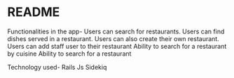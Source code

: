 # README
Functionalities in the app-
    Users can search for restaurants.
    Users can find dishes served in a restaurant.
    Users can also create their own restaurant.
    Users can add staff user to their restaurant
    Ability to search for a restaurant by cuisine
    Ability to search for a restaurant

Technology used-
   Rails
   Js
   Sidekiq